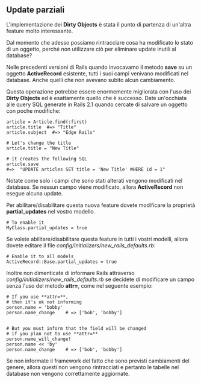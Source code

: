## Update parziali

L'implementazione dei **Dirty Objects** è stata il punto di partenza di un'altra feature molto interessante.

Dal momento che adesso possiamo rintracciare cosa ha modificato lo stato di un oggetto, perché non utilizzare ciò per eliminare update inutili al database?

Nelle precedenti versioni di Rails quando invocavamo il metodo **save** su un oggetto **ActiveRecord** esistente, tutti i suoi campi venivano modificati nel database. Anche quelli che non avevano subìto alcun cambiamento.

Questa operazione potrebbe essere enormemente migliorata con l'uso dei **Dirty Objects** ed è esattamente quello che è successo. Date un'occhiata alle query SQL generate in Rails 2.1 quando cercate di salvare un oggetto con poche modifiche:

	article = Article.find(:first)
	article.title  #=> "Title"
	article.subject  #=> "Edge Rails"

	# Let's change the title
	article.title = "New Title"

	# it creates the following SQL
	article.save
	#=>  "UPDATE articles SET title = 'New Title' WHERE id = 1"

Notate come solo i campi che sono stati alterati vengono modificati nel database. Se nessun campo viene modificato, allora **ActiveRecord** non esegue alcuna update.

Per abilitare/disabilitare questa nuova feature dovete modificare la proprietà **partial\_updates** nel vostro modello.

	# To enable it
	MyClass.partial_updates = true

Se volete abilitare/disabilitare questa feature in tutti i vostri modelli, allora dovete editare il file *config/initializers/new\_rails\_defaults.rb*:

	# Enable it to all models
	ActiveRecord::Base.partial_updates = true

Inoltre non dimenticate di informare Rails attraverso *config/initializers/new\_rails\_defaults.rb* se decidete di modificare un campo senza l'uso del metodo **attr=**, come nel seguente esempio:

	# If you use **attr=**, 
	# then it's ok not informing
	person.name = 'bobby'
	person.name_change    # => ['bob', 'bobby']
	
	
	# But you must inform that the field will be changed
	# if you plan not to use **attr=** 
	person.name_will_change!
	person.name << 'by'
	person.name_change    # => ['bob', 'bobby']

Se non informate il framework del fatto che sono previsti cambiamenti del genere, allora questi non vengono rintracciati e pertanto le tabelle nel database non vengono correttamente aggiornate.
